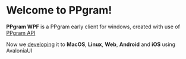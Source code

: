 # Welcome to PPgram!
**PPgram WPF** is a PPgram early client for windows, created with use of [PPgram API](https://github.com/um11aut/PPgram-api)

Now we [developing](https://github.com/pepukcoder/PPgram) it to **MacOS**, **Linux**, **Web**, **Android** and **iOS** using AvaloniaUI 
